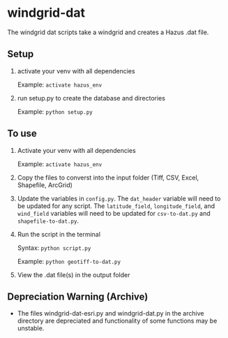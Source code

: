 # windgrid-dat

The windgrid dat scripts take a windgrid and creates a Hazus .dat file.

<h2>Setup</h2>

1. activate your venv with all dependencies

    Example: `activate hazus_env`

2. run setup.py to create the database and directories

    Example: `python setup.py`

<h2>To use</h2>

1. Activate your venv with all dependencies

    Example: `activate hazus_env`

2. Copy the files to converst into the input folder (Tiff, CSV, Excel, Shapefile, ArcGrid)

3. Update the variables in `config.py`. The `dat_header` variable will need to be updated for any script. The `latitude_field`, `longitude_field`, and `wind_field` variables will need to be updated for `csv-to-dat.py` and `shapefile-to-dat.py`.

4. Run the script in the terminal

    Syntax: `python script.py`

    Example: `python geotiff-to-dat.py`

5. View the .dat file(s) in the output folder

<h2>Depreciation Warning (Archive)</h2>

* The files windgrid-dat-esri.py and windgrid-dat.py in the archive directory are depreciated and functionality of some functions may be unstable. 

